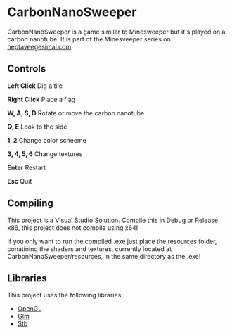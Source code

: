 # CarbonNanoSweeper

CarbonNanoSweeper is a game similar to Minesweeper but it's played on a carbon nanotube.
It is part of the Minesveeper series on [heptaveegesimal.com](https://heptaveegesimal.com/).

## Controls

**Left Click**
Dig a tile

**Right Click**
Place a flag

**W, A, S, D**
Rotate or move the carbon nanotube

**Q, E**
Look to the side

**1, 2**
Change color scheeme

**3, 4, 5, 6**
Change textures

**Enter**
Restart

**Esc**
Quit

## Compiling

This project is a Visual Studio Solution.
Compile this in Debug or Release x86, this project does not compile using x64!

If you only want to run the compiled .exe just place the resources folder, conatining the shaders and textures, currently located at CarbonNanoSweeper/resources, in the same directory as the .exe!

## Libraries

This project uses the following libraries:
- [OpenGL](https://www.opengl.org/)
- [Glm](https://glm.g-truc.net)
- [Stb](http://nothings.org/)
